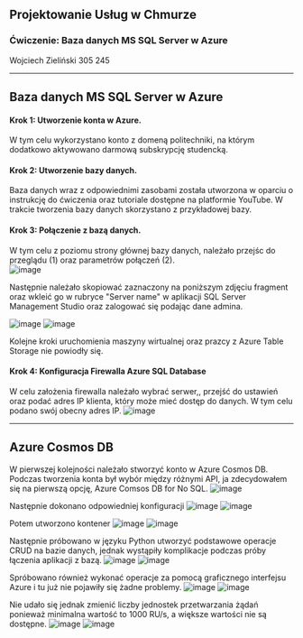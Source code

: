 ## Projektowanie Usług w Chmurze 
### Ćwiczenie: Baza danych MS SQL Server w Azure
Wojciech Zieliński
305 245

---
## Baza danych MS SQL Server w Azure
#### Krok 1: Utworzenie konta w Azure.
W tym celu wykorzystano konto z domeną politechniki, na którym dodatkowo aktywowano darmową subskrypcję studencką. 

#### Krok 2: Utworzenie bazy danych.
Baza danych wraz z odpowiednimi zasobami została utworzona w oparciu o instrukcję do ćwiczenia oraz tutoriale dostępne na platformie YouTube. W trakcie tworzenia bazy danych skorzystano z przykładowej bazy.

#### Krok 3: Połączenie z bazą danych.
W tym celu z poziomu strony głównej bazy danych, należało przejśc do przeglądu (1) oraz parametrów połączeń (2).  
![image](https://github.com/WojciechZ04/PUCH_lab/assets/120134082/03c1f549-12ef-4ee6-abb1-45a7f732f6ef)


Następnie należało skopiować zaznaczony na poniższym zdjęciu fragment oraz wkleić go w rubryce "Server name" w aplikacji SQL Server Management Studio oraz zalogować się podając dane admina.

![image](https://github.com/WojciechZ04/PUCH_lab/assets/120134082/80370780-860e-4f31-bf75-1581bf697eed)
![image](https://github.com/WojciechZ04/PUCH_lab/assets/120134082/d3212031-2eb7-4e60-b2b1-f74a1599b563)

Kolejne kroki uruchomienia maszyny wirtualnej oraz prazcy z Azure Table Storage nie powiodły się.


#### Krok 4: Konfiguracja Firewalla Azure SQL Database

W celu założenia firewalla należało wybrać serwer,, przejść do ustawień oraz podać adres IP klienta, który może mieć dostęp do danych. W tym celu podano swój obecny adres IP.
![image](https://github.com/WojciechZ04/PUCH_lab/assets/120134082/4147db35-3353-4200-b37b-007bab6a0db5)

---

## Azure Cosmos DB
W pierwszej kolejności należało stworzyć konto w Azure Cosmos DB. Podczas tworzenia konta był wybór między różnymi API, ja zdecydowałem się na pierwszą opcję, Azure Comsos DB for No SQL.
![image](https://github.com/WojciechZ04/PUCH_lab/assets/120134082/81f04715-0966-4693-89d4-5e5d3f6a4a73)

Następnie dokonano odpowiedniej konfiguracji
![image](https://github.com/WojciechZ04/PUCH_lab/assets/120134082/d77857b6-a21a-4265-bf14-326f03da09ce)
![image](https://github.com/WojciechZ04/PUCH_lab/assets/120134082/c12e978a-398d-4fe8-8a4e-4cdb6377847e)

Potem utworzono kontener
![image](https://github.com/WojciechZ04/PUCH_lab/assets/120134082/b7c61394-66d0-4ed6-859d-e81860d740ed)
![image](https://github.com/WojciechZ04/PUCH_lab/assets/120134082/f82b221c-1f33-4772-8ac7-6cc9a235b44b)


Następnie próbowano w języku Python utworzyć podstawowe operacje CRUD na bazie danych, jednak wystąpiły komplikacje podczas próby łączenia aplikacji z bazą. 
![image](https://github.com/WojciechZ04/PUCH_lab/assets/120134082/6ed414e2-06a7-48b8-9214-0c5e7c4ddd26)
![image](https://github.com/WojciechZ04/PUCH_lab/assets/120134082/82def97c-684a-43cf-9695-4b89961996c4)

Spróbowano również wykonać operacje za pomocą graficznego interfejsu Azure i tu już nie pojawiły się żadne problemy.
![image](https://github.com/WojciechZ04/PUCH_lab/assets/120134082/dc6f61ae-0d43-459f-a433-cec2205d771e)
![image](https://github.com/WojciechZ04/PUCH_lab/assets/120134082/cff7f31c-f12a-4307-a143-7bd75ce09c6c)

Nie udało się jednak zmienić liczby jednostek przetwarzania żądań ponieważ minimalna wartość to 1000 RU/s, a większe wartości nie są dostępne.
![image](https://github.com/WojciechZ04/PUCH_lab/assets/120134082/a46e1764-df28-4532-81a5-1c3c66d79042)
![image](https://github.com/WojciechZ04/PUCH_lab/assets/120134082/85fa1b79-a7c5-4444-b724-20a1f770ad22)

